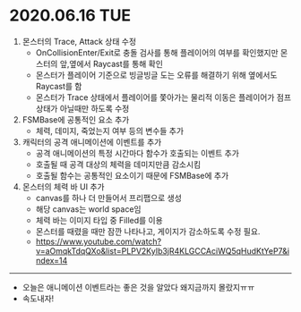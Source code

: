 # 2020.06.16 TUE

1. 몬스터의 Trace, Attack 상태 수정
	- OnCollisionEnter/Exit로 충돌 검사를 통해 플레이어의 여부를 확인했지만
	  몬스터의 앞,옆에서 Raycast를 통해 확인
	- 몬스터가 플레이어 기준으로 빙글빙글 도는 오류를 해결하기 위해 옆에서도 Raycast를 함
	- 몬스터가 Trace 상태에서 플레이어를 쫓아가는 물리적 이동은 플레이어가 점프 상태가 아닐때만 하도록 수정 
2. FSMBase에 공통적인 요소 추가
	- 체력, 데미지, 죽었는지 여부 등의 변수들 추가
3. 캐릭터의 공격 애니메이션에 이벤트를 추가
	- 공격 애니메이션의 특정 시간마다 함수가 호출되는 이벤트 추가
	- 호출될 때 공격 대상의 체력을 데미지만큼 감소시킴 
	- 호출될 함수는 공통적인 요소이기 때문에 FSMBase에 추가
4. 몬스터의 체력 바 UI 추가
	- canvas를 하나 더 만들어서 프리팹으로 생성
	- 해당 canvas는 world space임
	- 체력 바는 이미지 타입 중 Filled를 이용
	- 몬스터를 때렸을 때만 잠깐 나타나고, 게이지가 감소하도록 수정 필요.
	- <https://www.youtube.com/watch?v=aOmqkTdqQXo&list=PLPV2KyIb3jR4KLGCCAciWQ5qHudKtYeP7&index=14>

***
- 오늘은 애니메이션 이벤트라는 좋은 것을 알았다 왜지금까지 몰랐지ㅠㅠ
- 속도내자!